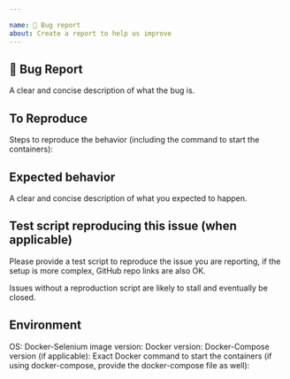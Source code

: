 ```yaml
---

name: 🐛 Bug report
about: Create a report to help us improve
---
```


## 🐛 Bug Report

A clear and concise description of what the bug is.

<!--
Please be sure to include an SSCCE (Short, Self Contained, Correct [compilable] example) http://sscce.org/
-->

<!-- NOTE
FIREFOX 48+ IS ONLY COMPATIBLE WITH GECKODRIVER.

If the issue is with Google Chrome consider logging an issue with chromedriver instead:
https://sites.google.com/a/chromium.org/chromedriver/help

If the issue is with Firefox GeckoDriver (aka Marionette) consider logging an issue with Mozilla:
https://bugzilla.mozilla.org/buglist.cgi?product=Testing&component=Marionette

-->

## To Reproduce

Steps to reproduce the behavior (including the command to start the containers):

## Expected behavior

A clear and concise description of what you expected to happen.

## Test script reproducing this issue (when applicable)

Please provide a test script to reproduce the issue you are reporting, if the 
setup is more complex, GitHub repo links are also OK.

Issues without a reproduction script are likely to stall and eventually be closed.

## Environment

OS: <!-- Windows 10? OSX? -->
Docker-Selenium image version: <!-- 3, 3.141, 3.141.59-selenium etc
Also provide the docker image id 
-->
Docker version: 
Docker-Compose version (if applicable):
Exact Docker command to start the containers (if using docker-compose, provide 
the docker-compose file as well):
